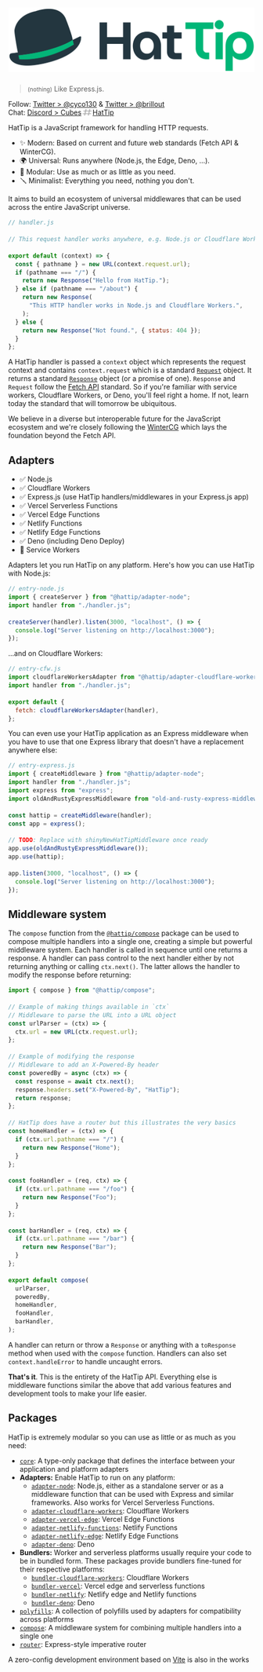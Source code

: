 # ![HatTip](graphics/logo.svg)

> <small>(nothing)</small> Like Express.js.

Follow: [Twitter > @cyco130](https://twitter.com/cyco130) & [Twitter > @brillout](https://twitter.com/brillout)  
Chat: <a href="https://discord.com/invite/vTvXzBMySh">Discord > Cubes<img src="./graphics/hash.svg" height="17" width="23" valign="text-bottom" alt="hash"/>HatTip</a>

HatTip is a JavaScript framework for handling HTTP requests.

- &#x2728; Modern: Based on current and future web standards (Fetch API & WinterCG).
- &#x1F30D; Universal: Runs anywhere (Node.js, the Edge, Deno, ...).
- &#x1F9E9; Modular: Use as much or as little as you need.
- &#x1FA9B; Minimalist: Everything you need, nothing you don't.

It aims to build an ecosystem of universal middlewares that can be used across the entire JavaScript universe.

```js
// handler.js

// This request handler works anywhere, e.g. Node.js or Cloudflare Workers.

export default (context) => {
  const { pathname } = new URL(context.request.url);
  if (pathname === "/") {
    return new Response("Hello from HatTip.");
  } else if (pathname === "/about") {
    return new Response(
      "This HTTP handler works in Node.js and Cloudflare Workers.",
    );
  } else {
    return new Response("Not found.", { status: 404 });
  }
};
```

A HatTip handler is passed a `context` object which represents the request context and contains `context.request` which is a standard [`Request`](https://developer.mozilla.org/en-US/docs/Web/API/Request) object. It returns a standard [`Response`](https://developer.mozilla.org/en-US/docs/Web/API/Response) object (or a promise of one). `Response` and `Request` follow the [Fetch API](https://developer.mozilla.org/en-US/docs/Web/API/Fetch_API) standard. So if you're familiar with service workers, Cloudflare Workers, or Deno, you'll feel right a home. If not, learn today the standard that will tomorrow be ubiquitous.

We believe in a diverse but interoperable future for the JavaScript ecosystem and we're closely following the [WinterCG](https://wintercg.org/) which lays the foundation beyond the Fetch API.

## Adapters

- ✅ Node.js
- ✅ Cloudflare Workers
- ✅ Express.js (use HatTip handlers/middlewares in your Express.js app)
- ✅ Vercel Serverless Functions
- ✅ Vercel Edge Functions
- ✅ Netlify Functions
- ✅ Netlify Edge Functions
- ✅ Deno (including Deno Deploy)
- 🚧 Service Workers

Adapters let you run HatTip on any platform. Here's how you can use HatTip with Node.js:

```js
// entry-node.js
import { createServer } from "@hattip/adapter-node";
import handler from "./handler.js";

createServer(handler).listen(3000, "localhost", () => {
  console.log("Server listening on http://localhost:3000");
});
```

...and on Cloudflare Workers:

```js
// entry-cfw.js
import cloudflareWorkersAdapter from "@hattip/adapter-cloudflare-workers";
import handler from "./handler.js";

export default {
  fetch: cloudflareWorkersAdapter(handler),
};
```

You can even use your HatTip application as an Express middleware when you have to use that one Express library that doesn't have a replacement anywhere else:

```js
// entry-express.js
import { createMiddleware } from "@hattip/adapter-node";
import handler from "./handler.js";
import express from "express";
import oldAndRustyExpressMiddleware from "old-and-rusty-express-middleware";

const hattip = createMiddleware(handler);
const app = express();

// TODO: Replace with shinyNewHatTipMiddleware once ready
app.use(oldAndRustyExpressMiddleware());
app.use(hattip);

app.listen(3000, "localhost", () => {
  console.log("Server listening on http://localhost:3000");
});
```

## Middleware system

The `compose` function from the [`@hattip/compose`](./packages/compose) package can be used to compose multiple handlers into a single one, creating a simple but powerful middleware system. Each handler is called in sequence until one returns a response. A handler can pass control to the next handler either by not returning anything or calling `ctx.next()`. The latter allows the handler to modify the response before returning:

```js
import { compose } from "@hattip/compose";

// Example of making things available in `ctx`
// Middleware to parse the URL into a URL object
const urlParser = (ctx) => {
  ctx.url = new URL(ctx.request.url);
};

// Example of modifying the response
// Middleware to add an X-Powered-By header
const poweredBy = async (ctx) => {
  const response = await ctx.next();
  response.headers.set("X-Powered-By", "HatTip");
  return response;
};

// HatTip does have a router but this illustrates the very basics
const homeHandler = (ctx) => {
  if (ctx.url.pathname === "/") {
    return new Response("Home");
  }
};

const fooHandler = (req, ctx) => {
  if (ctx.url.pathname === "/foo") {
    return new Response("Foo");
  }
};

const barHandler = (req, ctx) => {
  if (ctx.url.pathname === "/bar") {
    return new Response("Bar");
  }
};

export default compose(
  urlParser,
  poweredBy,
  homeHandler,
  fooHandler,
  barHandler,
);
```

A handler can return or throw a `Response` or anything with a `toResponse` method when used with the `compose` function. Handlers can also set `context.handleError` to handle uncaught errors.

**That's it**. This is the entirety of the HatTip API. Everything else is middleware functions similar the above that add various features and development tools to make your life easier.

## Packages

HatTip is extremely modular so you can use as little or as much as you need:

- [`core`](./packages/core): A type-only package that defines the interface between your application and platform adapters
- **Adapters:** Enable HatTip to run on any platform:
  - [`adapter-node`](./packages/adapter-node): Node.js, either as a standalone server or as a middleware function that can be used with Express and similar frameworks. Also works for Vercel Serverless Functions.
  - [`adapter-cloudflare-workers`](./packages/adapter-cloudflare-workers): Cloudflare Workers
  - [`adapter-vercel-edge`](./packages/adapter-vercel-edge): Vercel Edge Functions
  - [`adapter-netlify-functions`](./packages/adapter-netlify-functions): Netlify Functions
  - [`adapter-netlify-edge`](./packages/adapter-netlify-edge): Netlify Edge Functions
  - [`adapter-deno`](./packages/adapter-deno): Deno
- **Bundlers:** Worker and serverless platforms usually require your code to be in bundled form. These packages provide bundlers fine-tuned for their respective platforms:
  - [`bundler-cloudflare-workers`](./packages/bundler-cloudflare-workers): Cloudflare Workers
  - [`bundler-vercel`](./packages/bundler-vercel): Vercel edge and serverless functions
  - [`bundler-netlify`](./packages/bundler-netlify): Netlify edge and Netlify functions
  - [`bundler-deno`](./packages/bundler-deno): Deno
- [`polyfills`](./packages/polyfills): A collection of polyfills used by adapters for compatibility across platforms
- [`compose`](./packages/compose): A middleware system for combining multiple handlers into a single one
- [`router`](./packages/router): Express-style imperative router

A zero-config development environment based on [Vite](https://vitejs.dev) is also in the works
